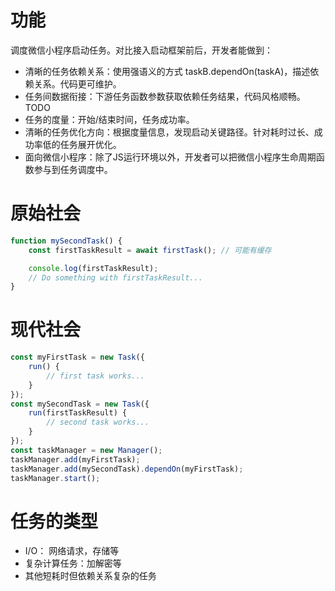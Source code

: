 

# 功能

调度微信小程序启动任务。对比接入启动框架前后，开发者能做到：

* 清晰的任务依赖关系：使用强语义的方式 taskB.dependOn(taskA)，描述依赖关系。代码更可维护。
* 任务间数据衔接：下游任务函数参数获取依赖任务结果，代码风格顺畅。TODO
* 任务的度量：开始/结束时间，任务成功率。
* 清晰的任务优化方向：根据度量信息，发现启动关键路径。针对耗时过长、成功率低的任务展开优化。
* 面向微信小程序：除了JS运行环境以外，开发者可以把微信小程序生命周期函数参与到任务调度中。

# 原始社会

```js
function mySecondTask() {
    const firstTaskResult = await firstTask(); // 可能有缓存

    console.log(firstTaskResult);
    // Do something with firstTaskResult...
}
```

# 现代社会

```js
const myFirstTask = new Task({
    run() {
        // first task works...
    }
});
const mySecondTask = new Task({
    run(firstTaskResult) {
        // second task works...
    }
});
const taskManager = new Manager();
taskManager.add(myFirstTask);
taskManager.add(mySecondTask).dependOn(myFirstTask);
taskManager.start();
```

# 任务的类型

* I/O： 网络请求，存储等
* 复杂计算任务：加解密等
* 其他短耗时但依赖关系复杂的任务
